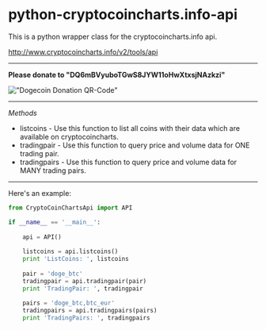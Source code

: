 python-cryptocoincharts.info-api
=========================

This is a python wrapper class for the cryptocoincharts.info api.

 http://www.cryptocoincharts.info/v2/tools/api
 
___________________________________________________

**Please donate to "DQ6mBVyuboTGwS8JYW11oHwXtxsjNAzkzi"** 

!["Dogecoin Donation QR-Code"](http://github.com/Dirrot/python-cryptocoincharts.info-api/blob/master/img/donation-qr-code.png?raw=true)

___________________________________________________
 
_Methods_
* listcoins - Use this function to list all coins with their data which are available on cryptocoincharts.
* tradingpair - Use this function to query price and volume data for ONE trading pair.
* tradingpairs - Use this function to query price and volume data for MANY trading pairs.

___________________________________________________

Here's an example:

```python
from CryptoCoinChartsApi import API

if __name__ == '__main__':
    
    api = API()
    
    listcoins = api.listcoins()
    print 'ListCoins: ', listcoins
    
    pair = 'doge_btc'
    tradingpair = api.tradingpair(pair)
    print 'TradingPair: ', tradingpair
    
    pairs = 'doge_btc,btc_eur'
    tradingpairs = api.tradingpairs(pairs)
    print 'TradingPairs: ', tradingpairs
```

